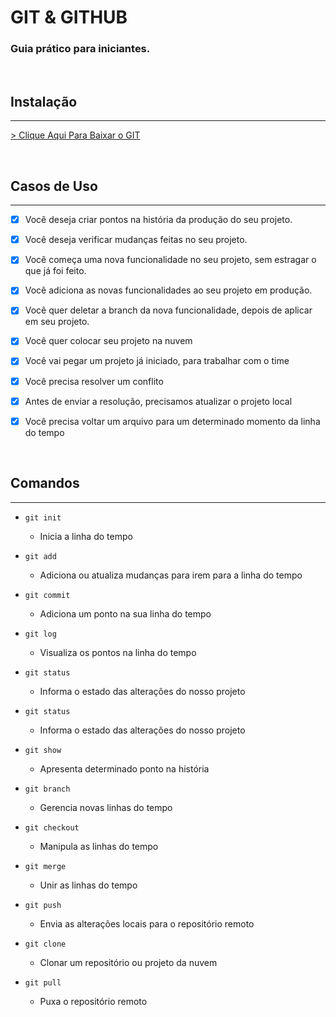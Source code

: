 # GIT & GITHUB
### Guia prático para iniciantes.

&nbsp;
## Instalação
***
[> Clique Aqui Para Baixar o GIT](https://git-scm.com/download)

&nbsp;
## Casos de Uso
***
- [x] Você deseja criar pontos na história da produção do seu projeto.
- [x] Você deseja verificar mudanças feitas no seu projeto. 

- [x] Você começa uma nova funcionalidade no seu projeto, sem estragar o que já foi feito.
- [x] Você adiciona as novas funcionalidades ao seu projeto em produção.
- [x] Você quer deletar a branch da nova funcionalidade, depois de aplicar em seu projeto.

- [x] Você quer colocar seu projeto na nuvem

- [x] Você vai pegar um projeto já iniciado, para trabalhar com o time
- [x] Você precisa resolver um conflito
- [x] Antes de enviar a resolução, precisamos atualizar o projeto local

- [x] Você precisa voltar um arquivo para um determinado momento da linha do tempo

&nbsp;

## Comandos
***
- `git init`
    - Inicia a linha do tempo

- `git add`     
    - Adiciona ou atualiza mudanças para irem para a linha do tempo

- `git commit`  
    - Adiciona um ponto na sua linha do tempo

- `git log`     
    - Visualiza os pontos na linha do tempo

- `git status`     
    - Informa o estado das alterações  do nosso projeto

- `git status`     
    - Informa o estado das alterações  do nosso projeto

- `git show`     
    - Apresenta determinado ponto na história

- `git branch`     
    - Gerencia novas linhas do tempo

- `git checkout`     
    - Manipula as linhas do tempo

- `git merge`     
    - Unir as linhas do tempo

- `git push`     
    - Envia as alterações locais para o repositório remoto

- `git clone`     
    - Clonar um repositório ou projeto da nuvem

- `git pull`     
    - Puxa o repositório remoto


